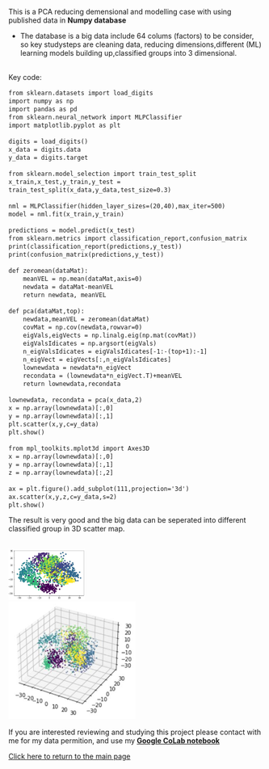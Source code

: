 This is a PCA reducing demensional and modelling case with using published data in **Numpy database**

* <p>The database is a big data include 64 colums (factors) to be consider, so key studysteps are cleaning data, reducing dimensions,different (ML) learning models building up,classified groups into 3 dimensional.
<br>
Key code:

```
from sklearn.datasets import load_digits
import numpy as np
import pandas as pd
from sklearn.neural_network import MLPClassifier
import matplotlib.pyplot as plt

digits = load_digits()
x_data = digits.data
y_data = digits.target

from sklearn.model_selection import train_test_split
x_train,x_test,y_train,y_test = train_test_split(x_data,y_data,test_size=0.3)

nml = MLPClassifier(hidden_layer_sizes=(20,40),max_iter=500)
model = nml.fit(x_train,y_train)

predictions = model.predict(x_test)
from sklearn.metrics import classification_report,confusion_matrix
print(classification_report(predictions,y_test))
print(confusion_matrix(predictions,y_test))

def zeromean(dataMat):
    meanVEL = np.mean(dataMat,axis=0)
    newdata = dataMat-meanVEL
    return newdata, meanVEL

def pca(dataMat,top):
    newdata,meanVEL = zeromean(dataMat)
    covMat = np.cov(newdata,rowvar=0)
    eigVals,eigVects = np.linalg.eig(np.mat(covMat))
    eigValsIdicates = np.argsort(eigVals)
    n_eigValsIdicates = eigValsIdicates[-1:-(top+1):-1]
    n_eigVect = eigVects[:,n_eigValsIdicates]
    lownewdata = newdata*n_eigVect
    recondata = (lownewdata*n_eigVect.T)+meanVEL
    return lownewdata,recondata

lownewdata, recondata = pca(x_data,2)
x = np.array(lownewdata)[:,0]
y = np.array(lownewdata)[:,1]
plt.scatter(x,y,c=y_data)
plt.show()

from mpl_toolkits.mplot3d import Axes3D
x = np.array(lownewdata)[:,0]
y = np.array(lownewdata)[:,1]
z = np.array(lownewdata)[:,2]

ax = plt.figure().add_subplot(111,projection='3d')
ax.scatter(x,y,z,c=y_data,s=2)
plt.show()
```
The result is very good and the big data can be seperated into different classified group in 3D scatter map.

 <br> <img src="..//python/PCA1.JPG" alt="drawing" width="30%"/>     <br> <img src="..//python/PCA2.JPG" alt="drawing" width="50%"/>   
 
If you are interested reviewing and studying this project please contact with me for my data permition, and
use my [**Google CoLab notebook**](https://colab.research.google.com/drive/1FhjdinLX9dejz4spkXrhXDHuENXQM3Fq#updateTitle=true&folderId=1Q9EqShSEW9F3ULWA9Z6sSSbFlLBSQTmO)

[Click here to return to the main page](../README.md)


